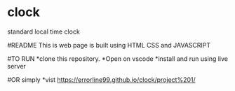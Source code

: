 # clock
standard local time clock

#README
This is web page is built using HTML CSS and JAVASCRIPT

#TO RUN
*clone this repository.
*Open on vscode
*install and run using live server

#OR simply
*vist https://errorline99.github.io/clock/project%201/
